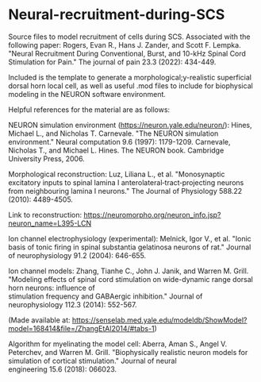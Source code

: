 # Neural-recruitment-during-SCS
Source files to model recruitment of cells during SCS. Associated with the following paper: Rogers, Evan R., Hans J. Zander, and Scott F. Lempka. "Neural Recruitment During Conventional, Burst, and 10-kHz Spinal Cord Stimulation for Pain." The journal of pain 23.3 (2022): 434-449.



Included is the template to generate a morphological;y-realistic superficial dorsal horn local cell, as well as useful .mod files to include for biophysical modeling in the NEURON software environment.

Helpful references for the material are as follows:

NEURON simulation environment (https://neuron.yale.edu/neuron/):
  Hines, Michael L., and Nicholas T. Carnevale. "The NEURON simulation environment." Neural computation 9.6 (1997): 1179-1209.
  Carnevale, Nicholas T., and Michael L. Hines. The NEURON book. Cambridge University Press, 2006.

Morphological reconstruction:
  Luz, Liliana L., et al. "Monosynaptic excitatory inputs to spinal lamina I anterolateral‐tract‐projecting neurons from neighbouring lamina I neurons." The Journal of   Physiology 588.22 (2010): 4489-4505.
  
  Link to reconstruction: https://neuromorpho.org/neuron_info.jsp?neuron_name=L395-LCN
  
Ion channel electrophysiology (experimental):
  Melnick, Igor V., et al. "Ionic basis of tonic firing in spinal substantia gelatinosa neurons of rat." Journal of neurophysiology 91.2 (2004): 646-655.
  
Ion channel models:
  Zhang, Tianhe C., John J. Janik, and Warren M. Grill. "Modeling effects of spinal cord stimulation on wide-dynamic range dorsal horn neurons: influence of  
  stimulation frequency and GABAergic inhibition." Journal of neurophysiology 112.3 (2014): 552-567.
  
  (Made available at: https://senselab.med.yale.edu/modeldb/ShowModel?model=168414&file=/ZhangEtAl2014/#tabs-1)
 
 Algorithm for myelinating the model cell:
  Aberra, Aman S., Angel V. Peterchev, and Warren M. Grill. "Biophysically realistic neuron models for simulation of cortical stimulation." Journal of neural     
  engineering 15.6 (2018): 066023.
  


  
